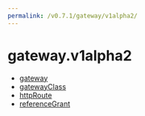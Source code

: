 ```yaml
---
permalink: /v0.7.1/gateway/v1alpha2/
---
```


# gateway.v1alpha2



* [gateway](gateway.md)
* [gatewayClass](gatewayClass.md)
* [httpRoute](httpRoute.md)
* [referenceGrant](referenceGrant.md)